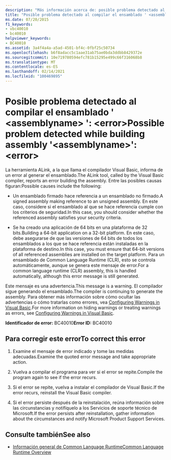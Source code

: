 ```yaml
---
description: "Más información acerca de: posible problema detectado al compilar el ensamblado ' <assemblyname> ': <error>"
title: "Posible problema detectado al compilar el ensamblado ' <assemblyname> ': <error>"
ms.date: 07/20/2015
f1_keywords:
- vbc40010
- bc40010
helpviewer_keywords:
- BC40010
ms.assetid: 3a4f4a4a-a5ad-4501-bf4c-0fbf25c50734
ms.openlocfilehash: b6f8adacc5c1aae31ab75ae0bda3ddbb8429372e
ms.sourcegitcommit: 10e719780594efc781b15295e499c66f316068b8
ms.translationtype: MT
ms.contentlocale: es-ES
ms.lasthandoff: 02/14/2021
ms.locfileid: "100469895"
---
```

# <a name="possible-problem-detected-while-building-assembly-assemblyname-error"></a><span data-ttu-id="dfa5c-103">Posible problema detectado al compilar el ensamblado ' \<assemblyname> ': \<error></span><span class="sxs-lookup"><span data-stu-id="dfa5c-103">Possible problem detected while building assembly '\<assemblyname>': \<error></span></span>

<span data-ttu-id="dfa5c-104">La herramienta ALink, a la que llama el compilador Visual Basic, informa de un error al generar el ensamblado.</span><span class="sxs-lookup"><span data-stu-id="dfa5c-104">The ALink tool, called by the Visual Basic compiler, reports an error building the assembly.</span></span> <span data-ttu-id="dfa5c-105">Entre las posibles causas figuran:</span><span class="sxs-lookup"><span data-stu-id="dfa5c-105">Possible causes include the following:</span></span>  
  
- <span data-ttu-id="dfa5c-106">Un ensamblado firmado hace referencia a un ensamblado no firmado.</span><span class="sxs-lookup"><span data-stu-id="dfa5c-106">A signed assembly making reference to an unsigned assembly.</span></span> <span data-ttu-id="dfa5c-107">En este caso, considere si el ensamblado al que se hace referencia cumple con los criterios de seguridad.</span><span class="sxs-lookup"><span data-stu-id="dfa5c-107">In this case, you should consider whether the referenced assembly satisfies your security criteria.</span></span>  
  
- <span data-ttu-id="dfa5c-108">Se ha creado una aplicación de 64 bits en una plataforma de 32 bits.</span><span class="sxs-lookup"><span data-stu-id="dfa5c-108">Building a 64-bit application on a 32-bit platform.</span></span> <span data-ttu-id="dfa5c-109">En este caso, debe asegurarse de que las versiones de 64 bits de todos los ensamblados a los que se hace referencia están instaladas en la plataforma de destino.</span><span class="sxs-lookup"><span data-stu-id="dfa5c-109">In this case, you must ensure that 64-bit versions of all referenced assemblies are installed on the target platform.</span></span> <span data-ttu-id="dfa5c-110">Para un ensamblado de Common Language Runtime (CLR), esto se controla automáticamente, aunque se genera este mensaje de error.</span><span class="sxs-lookup"><span data-stu-id="dfa5c-110">For a common language runtime (CLR) assembly, this is handled automatically, although this error message is still generated.</span></span>  
  
 <span data-ttu-id="dfa5c-111">Este mensaje es una advertencia.</span><span class="sxs-lookup"><span data-stu-id="dfa5c-111">This message is a warning.</span></span> <span data-ttu-id="dfa5c-112">El compilador sigue generando el ensamblado.</span><span class="sxs-lookup"><span data-stu-id="dfa5c-112">The compiler is continuing to generate the assembly.</span></span> <span data-ttu-id="dfa5c-113">Para obtener más información sobre cómo ocultar las advertencias o cómo tratarlas como errores, vea [Configuring Warnings in Visual Basic](/visualstudio/ide/configuring-warnings-in-visual-basic).</span><span class="sxs-lookup"><span data-stu-id="dfa5c-113">For more information on hiding warnings or treating warnings as errors, see [Configuring Warnings in Visual Basic](/visualstudio/ide/configuring-warnings-in-visual-basic).</span></span>  
  
 <span data-ttu-id="dfa5c-114">**Identificador de error:** BC40010</span><span class="sxs-lookup"><span data-stu-id="dfa5c-114">**Error ID:** BC40010</span></span>  
  
## <a name="to-correct-this-error"></a><span data-ttu-id="dfa5c-115">Para corregir este error</span><span class="sxs-lookup"><span data-stu-id="dfa5c-115">To correct this error</span></span>  
  
1. <span data-ttu-id="dfa5c-116">Examine el mensaje de error indicado y tome las medidas adecuadas.</span><span class="sxs-lookup"><span data-stu-id="dfa5c-116">Examine the quoted error message and take appropriate action.</span></span>  
  
2. <span data-ttu-id="dfa5c-117">Vuelva a compilar el programa para ver si el error se repite.</span><span class="sxs-lookup"><span data-stu-id="dfa5c-117">Compile the program again to see if the error recurs.</span></span>  
  
3. <span data-ttu-id="dfa5c-118">Si el error se repite, vuelva a instalar el compilador de Visual Basic.</span><span class="sxs-lookup"><span data-stu-id="dfa5c-118">If the error recurs, reinstall the Visual Basic compiler.</span></span>  
  
4. <span data-ttu-id="dfa5c-119">Si el error persiste después de la reinstalación, reúna información sobre las circunstancias y notifíquelo a los Servicios de soporte técnico de Microsoft.</span><span class="sxs-lookup"><span data-stu-id="dfa5c-119">If the error persists after reinstallation, gather information about the circumstances and notify Microsoft Product Support Services.</span></span>  
  
## <a name="see-also"></a><span data-ttu-id="dfa5c-120">Consulte también</span><span class="sxs-lookup"><span data-stu-id="dfa5c-120">See also</span></span>

- [<span data-ttu-id="dfa5c-121">Información general de Common Language Runtime</span><span class="sxs-lookup"><span data-stu-id="dfa5c-121">Common Language Runtime Overview</span></span>](../../standard/clr.md)
